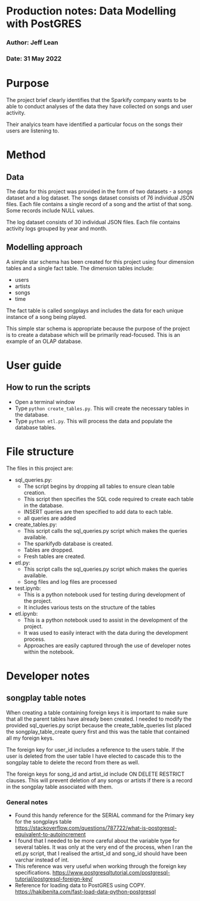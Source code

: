 
# Production notes: Data Modelling with PostGRES

### Author: Jeff Lean
### Date: 31 May 2022


# Purpose
The project brief clearly identifies that the Sparkify company wants to be able to
conduct analyses of the data they have collected on songs and user activity.

Their analyics team have identified a particular focus on the songs their users are
listening to.

# Method

## Data 

The data for this project was provided in the form of two datasets - a songs dataset and a log dataset.
The songs dataset consists of 76 individual JSON files. Each file contains a single record of a song
and the artist of that song. Some records include NULL values.

The log dataset consists of 30 individual JSON files. Each file contains activity logs grouped by year
and month.

## Modelling approach
A simple star schema has been created for this project using four dimension tables and a single fact table.
The dimension tables include:

 - users
 - artists
 - songs
 - time
 
The fact table is called songplays and includes the data for each unique instance of a song being played.

This simple star schema is appropriate because the purpose of the project is to create a database which will
be primarily read-focused. This is an example of an OLAP database.

     
# User guide

## How to run the scripts

 - Open a terminal window
 - Type `python create_tables.py`. This will create the necessary tables in the database.
 - Type `python etl.py`. This will process the data and populate the database tables.


# File structure
The files in this project are:

 - sql_queries.py: 
     - The script begins by dropping all tables to ensure clean table creation.
     - This script then specifies the SQL code required to create each table in the database.
     - INSERT queries are then specified to add data to each table.
     - all queries are added 
 - create_tables.py: 
     - This script calls the sql_queries.py script which makes the queries available.
     - The sparkifydb database is created.
     - Tables are dropped.
     - Fresh tables are created.
 - etl.py:
     - This script calls the sql_queries.py script which makes the queries available.
     - Song files and log files are processed
 - test.ipynb:
     - This is a python notebook used for testing during development of the project.
     - It includes various tests on the structure of the tables
 - etl.ipynb:
     - This is a python notebook used to assist in the development of the project.
     - It was used to easily interact with the data during the development process.
     - Approaches are easily captured through the use of developer notes within the 
       notebook.


# Developer notes

## songplay table notes
When creating a table containing foreign keys it is important to make sure that all the parent
tables have already been created. I needed to modify the provided sql_queries.py script because
the create_table_queries list placed the songplay_table_create query first and this was the 
table that contained all my foreign keys.

The foreign key for user_id includes a reference to the users table. If the user is deleted from
the user table I have elected to cascade this to the songplay table to delete the record from
there as well.

The foreign keys for song_id and artist_id include ON DELETE RESTRICT clauses. This will prevent
deletion of any songs or artists if there is a record in the songplay table associated with them.


### General notes

- Found this handy reference for the SERIAL command for the Primary key for the songplays table https://stackoverflow.com/questions/787722/what-is-postgresql-equivalent-to-autoincrement
- I found that I needed to be more careful about the variable type for several tables. It was only at the very end of the process, when I ran the etl.py script, that I realised the artist_id and song_id should have been varchar instead of int.
- This reference was very useful when working through the foreign key specifications. https://www.postgresqltutorial.com/postgresql-tutorial/postgresql-foreign-key/
- Reference for loading data to PostGRES using COPY. https://hakibenita.com/fast-load-data-python-postgresql
